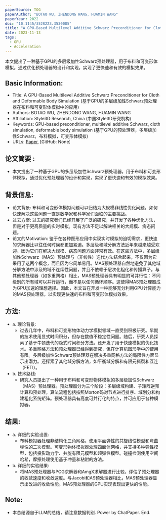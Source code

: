 ```yaml
---
paperSource: TOG
paperAuthor: "BOTAO WU, ZHENDONG WANG, HUAMIN WANG"
paperYear: 2022
doi: "10.1145/3528223.3530085"
title: "A GPU-Based Multilevel Additive Schwarz Preconditioner for Cloth and Deformable Body Simulation"
date: 2023-11-13
tags: 
  - GPU
  - Acceleration
---
```


本文提出了一种基于GPU的多层级加性Schwarz预处理器，用于布料和可变形体模拟，通过优化预处理器的设计和实现，实现了更快速和有效的模拟效果。

<!-- more -->
## Basic Information:

- Title: A GPU-Based Multilevel Additive Schwarz Preconditioner for Cloth and Deformable Body Simulation (基于GPU的多层级加性Schwarz预处理器在布料和可变形体模拟中的应用)
- Authors: BOTAO WU, ZHENDONG WANG, HUAMIN WANG
- Affiliation: Style3D Research, China (中国Style3D研究机构)
- Keywords: GPU-based preconditioner, multilevel additive Schwarz, cloth simulation, deformable body simulation (基于GPU的预处理器，多层级加性Schwarz，布料模拟，可变形体模拟)
- URLs: [Paper](https://doi.org/10.1145/3528223.3530085), [GitHub: None]

## 论文简要 :

- 本文提出了一种基于GPU的多层级加性Schwarz预处理器，用于布料和可变形体模拟，通过优化预处理器的设计和实现，实现了更快速和有效的模拟效果。

## 背景信息:

- 论文背景: 布料和可变形体模拟问题可以归结为大规模非线性优化问题，如何快速解决这些问题一直是数学家和科学家们面临的主要挑战。
- 过去方案: 过去的研究者们已经开展了广泛的研究，并开发了各种优化方法，但是对于更高质量的实时模拟，现有方法不足以解决相关的大规模、病态问题。
- 论文的Motivation: 鉴于在各种图形应用中实现实时模拟的迫切需求，更快速的求解器比以往任何时候都更加紧迫。多层级和域分解方法近年来越来越受欢迎，因为它们在解决大规模、病态问题方面非常有效。在这些方法中，多层级加性Schwarz（MAS）预处理与（非线性）迭代方法结合起来，不仅因为它采用了这两个概念，而且因为它简单易用。MAS预处理器自然地避免了其他域分解方法中涉及的域不连续性问题，并且不依赖于层次化粗化和传播算子。与其他预处理器（如多重网格）相比，MAS预处理器具有明显的可并行性：不同级别的所有域可以并行运行，而不是以任何循环顺序。这使得MAS预处理器成为GPU加速的理想选择。因此，本文旨在开发一种能够充分利用GPU计算能力的MAS预处理器，以实现更快速的布料和可变形体模拟效果。

## 方法:

- a. 理论背景:
  - 过去几年中，布料和可变形物体动力学模拟领域一直受到积极研究。早期的技术使用显式时间积分，但存在数值不稳定性问题。随后，研究人员探索了基于牛顿迭代的隐式时间积分方法。还开发了用于快速模拟的优化技术。多重网格方法和预处理器已经得到研究，但在计算机图形学中的使用有限。多层级加性Schwarz预处理器在解决多重网格方法的局限性方面显示出潜力。还探索了其他域分解方法，如平衡域分解和有限元撕裂和互连（FETI）。
- b. 技术路线:
  - 研究人员提出了一种用于布料和可变形物体模拟的多层级加性Schwarz（MAS）预处理器。预处理器分为三个阶段：多层级域构建、子矩阵逆预计算和预处理。算法流程包括按照Morton码对节点进行排序、域划分和构建粗化系统矩阵。预处理器具有高度可并行化的特点，并可应用于各种模拟器。

## 结果:

- a. 详细的实验设置:
  - 布料模拟器处理非结构化三角网格，使用平面弹性的共旋线性模型和弯曲弹性的二次模型。可变形物体模拟器处理四面体网格，并支持多种弹性模型，包括投影动力学、共旋有限元模型和超弹性模型。碰撞检测使用空间哈希，摩擦处理使用基于冲量和粘附的方法。
- b. 详细的实验结果:
  - 将MAS预处理器与PCG求解器和AmgX求解器进行比较。评估了预处理器的收敛速度和收敛速度。与Jacobi和AS预处理器相比，MAS预处理器显示出改进的收敛性能。MAS预处理器的GPU实现表现出更快的性能。

## Note:

- 本总结源自于LLM的总结，请注意数据判别. Power by ChatPaper. End.